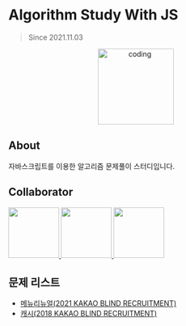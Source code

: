 # Algorithm Study With JS

> Since 2021.11.03

<p align="center">
  <img src="https://user-images.githubusercontent.com/22045163/111120575-d9370f00-85ae-11eb-8fa3-54f47ed3caa3.png" alt="coding" width="150px" />
</p>

## About

자바스크립트를 이용한 알고리즘 문제풀이 스터디입니다.


## Collaborator

<p>
<a href="https://github.com/Serzhul">
  <img src="https://github.com/Serzhul.png" width="100">
</a>
<a href="https://github.com/healtheloper">
  <img src="https://github.com/healtheloper.png" width="100">
</a>
<a href="https://github.com/RyuJungSik">
  <img src="https://github.com/RyuJungSik.png" width="100">
</a>
</p>



## 문제 리스트

- [메뉴리뉴얼(2021 KAKAO BLIND RECRUITMENT)](https://programmers.co.kr/learn/courses/30/lessons/72411)
- [캐시(2018 KAKAO BLIND RECRUITMENT)](https://programmers.co.kr/learn/courses/30/lessons/17680)


